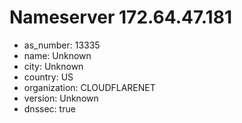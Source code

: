 # Nameserver 172.64.47.181

* as_number: 13335
* name: Unknown
* city: Unknown
* country: US
* organization: CLOUDFLARENET
* version: Unknown
* dnssec: true
